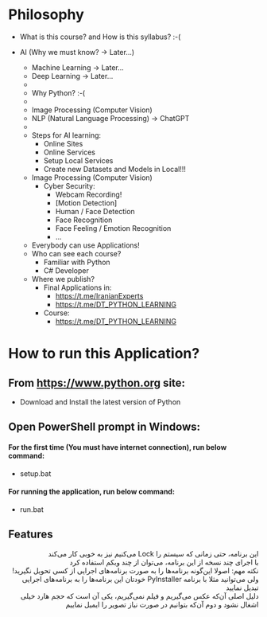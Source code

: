 # Philosophy

- What is this course? and How is this syllabus? :-(

- AI (Why we must know? -> Later...)
    - Machine Learning -> Later...
    - Deep Learning -> Later...
    -
    - Why Python? :-(
    -
    - Image Processing (Computer Vision)
    - NLP (Natural Language Processing) -> ChatGPT
    -
    - Steps for AI learning:
        - Online Sites
        - Online Services
        - Setup Local Services
        - Create new Datasets and Models in Local!!!
    - Image Processing (Computer Vision)
        - Cyber Security:
            - Webcam Recording!
            - [Motion Detection]
            - Human / Face Detection
            - Face Recognition
            - Face Feeling / Emotion Recognition
            - ...
    - Everybody can use Applications!
    - Who can see each course?
        - Familiar with Python
        - C# Developer
    - Where we publish?
        - Final Applications in:
            - https://t.me/IranianExperts
            - https://t.me/DT_PYTHON_LEARNING
        - Course:
            - https://t.me/DT_PYTHON_LEARNING

# How to run this Application?

## From https://www.python.org site:

- Download and Install the latest version of Python

## Open PowerShell prompt in Windows:

#### For the first time (You must have internet connection), run below command:

- setup.bat

#### For running the application, run below command:

- run.bat

## Features

<div dir="rtl">
این برنامه، حتی زمانی که سیستم را Lock می‌کنیم نیز به خوبی کار می‌کند
<br>
با اجرای چند نسخه از این برنامه، می‌توان از چند وبکم استفاده کرد
<br>
نکته مهم: اصولا این‌گونه برنامه‌ها را به صورت برنامه‌های اجرایی از کسی تحویل نگیرید! ولی می‌توانید مثلا
با برنامه PyInstaller خودتان این برنامه‌ها را به برنامه‌های اجرایی تبدیل نمایید
<br>
دلیل اصلی آن‌که عکس می‌گیریم و فیلم نمی‌گیریم، یکی آن است که حجم هارد خیلی اشغال نشود و دوم آن‌که
بتوانیم در صورت نیاز تصویر را ایمیل نماییم
</div>
